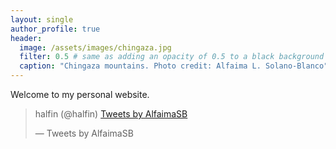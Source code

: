 ```yaml
---
layout: single
author_profile: true
header:
  image: /assets/images/chingaza.jpg
  filter: 0.5 # same as adding an opacity of 0.5 to a black background
  caption: "Chingaza mountains. Photo credit: Alfaima L. Solano-Blanco"
---
```


Welcome to my personal website.

<blockquote class="twitter-timeline" data-lang="en"><p lang="en" dir="ltr">halfin (@halfin) <a href="https://twitter.com/AlfaimaSB?ref_src=twsrc%5Etfw">Tweets by AlfaimaSB</a></p>&mdash; Tweets by AlfaimaSB <a href=https://twitter.com/AlfaimaSB?ref_src=twsrc%5Etfw"></a></blockquote>
<script async="" src="//platform.twitter.com/widgets.js" charset="utf-8"></script>
